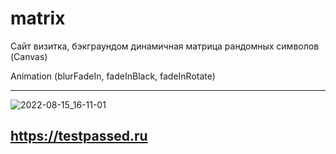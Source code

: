 # matrix
Сайт визитка, бэкграундом динамичная матрица рандомных символов (Canvas)

Animation (blurFadeIn, fadeInBlack, fadeInRotate)


_____________________________________________________________________________________________________
![2022-08-15_16-11-01](https://user-images.githubusercontent.com/106055633/184642956-6e5bc645-38b1-448f-9c76-0b762cbccb04.png)


##    https://testpassed.ru
